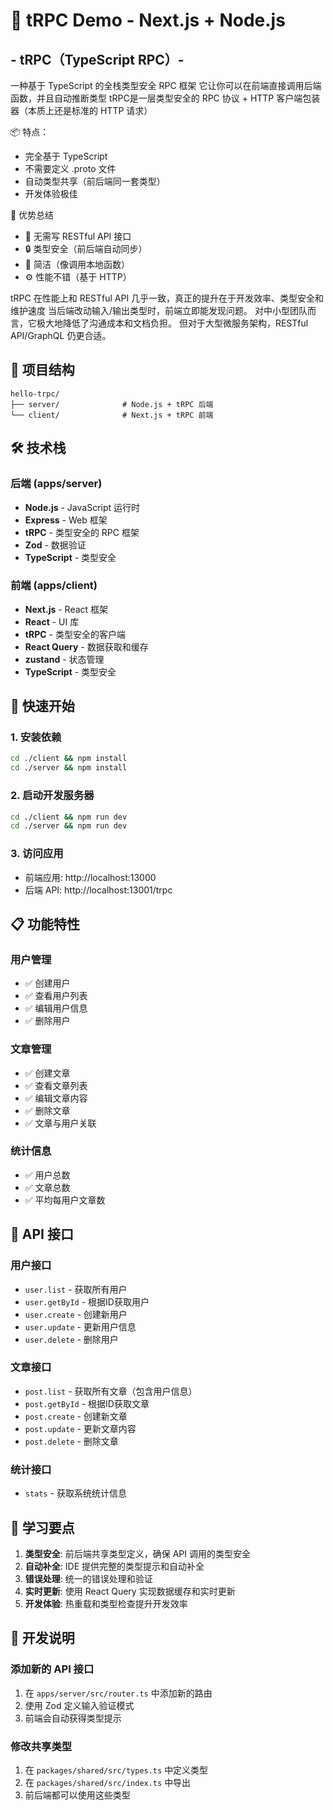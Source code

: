 # 🚀 tRPC Demo - Next.js + Node.js

## - tRPC（TypeScript RPC）-

 一种基于 TypeScript 的全栈类型安全 RPC 框架
 它让你可以在前端直接调用后端函数，并且自动推断类型
 tRPC是一层类型安全的 RPC 协议 + HTTP 客户端包装器（本质上还是标准的 HTTP 请求）

📦 特点：
  - 完全基于 TypeScript
  - 不需要定义 .proto 文件
  - 自动类型共享（前后端同一套类型）
  - 开发体验极佳

🎯 优势总结
  - 🚀 无需写 RESTful API 接口
  - 🔒 类型安全（前后端自动同步）
  - 💬 简洁（像调用本地函数）
  - ⚙️ 性能不错（基于 HTTP）

 tRPC 在性能上和 RESTful API 几乎一致，真正的提升在于开发效率、类型安全和维护速度
 当后端改动输入/输出类型时，前端立即能发现问题。
 对中小型团队而言，它极大地降低了沟通成本和文档负担。
 但对于大型微服务架构，RESTful API/GraphQL 仍更合适。


## 📁 项目结构

```
hello-trpc/
├── server/              # Node.js + tRPC 后端
└── client/              # Next.js + tRPC 前端
```

## 🛠️ 技术栈

### 后端 (apps/server)
- **Node.js** - JavaScript 运行时
- **Express** - Web 框架
- **tRPC** - 类型安全的 RPC 框架
- **Zod** - 数据验证
- **TypeScript** - 类型安全

### 前端 (apps/client)
- **Next.js** - React 框架
- **React** - UI 库
- **tRPC** - 类型安全的客户端
- **React Query** - 数据获取和缓存
- **zustand** - 状态管理
- **TypeScript** - 类型安全

## 🚀 快速开始

### 1. 安装依赖

```bash
cd ./client && npm install
cd ./server && npm install
```

### 2. 启动开发服务器

```bash
cd ./client && npm run dev
cd ./server && npm run dev
```

### 3. 访问应用

- 前端应用: http://localhost:13000
- 后端 API: http://localhost:13001/trpc

## 📋 功能特性

### 用户管理
- ✅ 创建用户
- ✅ 查看用户列表
- ✅ 编辑用户信息
- ✅ 删除用户

### 文章管理
- ✅ 创建文章
- ✅ 查看文章列表
- ✅ 编辑文章内容
- ✅ 删除文章
- ✅ 文章与用户关联

### 统计信息
- ✅ 用户总数
- ✅ 文章总数
- ✅ 平均每用户文章数

## 🔧 API 接口

### 用户接口
- `user.list` - 获取所有用户
- `user.getById` - 根据ID获取用户
- `user.create` - 创建新用户
- `user.update` - 更新用户信息
- `user.delete` - 删除用户

### 文章接口
- `post.list` - 获取所有文章（包含用户信息）
- `post.getById` - 根据ID获取文章
- `post.create` - 创建新文章
- `post.update` - 更新文章内容
- `post.delete` - 删除文章

### 统计接口
- `stats` - 获取系统统计信息

## 🎯 学习要点

1. **类型安全**: 前后端共享类型定义，确保 API 调用的类型安全
2. **自动补全**: IDE 提供完整的类型提示和自动补全
3. **错误处理**: 统一的错误处理和验证
4. **实时更新**: 使用 React Query 实现数据缓存和实时更新
5. **开发体验**: 热重载和类型检查提升开发效率

## 📝 开发说明

### 添加新的 API 接口

1. 在 `apps/server/src/router.ts` 中添加新的路由
2. 使用 Zod 定义输入验证模式
3. 前端会自动获得类型提示

### 修改共享类型

1. 在 `packages/shared/src/types.ts` 中定义类型
2. 在 `packages/shared/src/index.ts` 中导出
3. 前后端都可以使用这些类型
